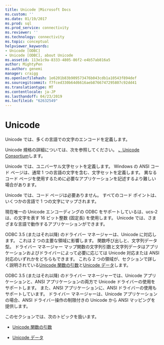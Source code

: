 ```yaml
---
title: Unicode |Microsoft Docs
ms.custom: ''
ms.date: 01/19/2017
ms.prod: sql
ms.prod_service: connectivity
ms.reviewer: ''
ms.technology: connectivity
ms.topic: conceptual
helpviewer_keywords:
- Unicode [ODBC]
- Unicode [ODBC], about Unicode
ms.assetid: 113e1c9a-8333-4805-86f2-e4b57ab816a5
author: MightyPen
ms.author: genemi
manager: craigg
ms.openlocfilehash: 1e6201b83b909573476b043cdb1a10543f894def
ms.sourcegitcommit: f7fced330b64d6616aeb8766747295807c92dd41
ms.translationtype: MT
ms.contentlocale: ja-JP
ms.lasthandoff: 04/23/2019
ms.locfileid: "62632549"
---
```

# <a name="unicode"></a>Unicode
Unicode では、多くの言語での文字のエンコードを定義します。  
  
 Unicode 規格の詳細については、次を参照してください。 [、Unicode Consortium](https://www.unicode.org)します。  
  
 Unicode では、ユニバーサル文字セットを定義します。 Windows の ANSI コード ページは、通常 1 つの言語の文字を含む、文字セットを定義します。 異なるコード ページを使用するために必要なアプリケーションを記述するより難しい場合があります。  
  
 Unicode では、コード ページは必要ありません。 すべてのコード ポイントは、いくつかの言語で 1 つの文字にマップされます。  
  
 現在唯一の Unicode エンコーディングの ODBC をサポートしているは、ucs-2 は、の文字を表す 16 ビット整数 (固定長) を使用します。 Unicode では、さまざまな言語で動作するアプリケーションができます。  
  
 ODBC 3.5 (またはそれ以降) のドライバー マネージャーは、Unicode に対応します。 これは 2 つの主要な領域に影響します。 関数呼び出しと、文字列データ型。 ドライバー マネージャー マップ関数の文字列引数と文字列データはアプリケーションおよびドライバーによって必要に応じては Unicode 対応または ANSI 対応のいずれかをどちらもできます。 これら 2 つの領域が、セクションで詳しく説明されている[Unicode 関数の引数](../../../odbc/reference/develop-app/unicode-function-arguments.md)と[Unicode データ](../../../odbc/reference/develop-app/unicode-data.md)します。  
  
 ODBC 3.5 (またはそれ以降) のドライバー マネージャーでは、Unicode アプリケーションと、ANSI アプリケーションの両方で Unicode ドライバーの使用をサポートします。 また、ANSI アプリケーションに、ANSI ドライバーの使用もサポートしています。 ドライバー マネージャーは、Unicode アプリケーションの場合、ANSI ドライバー操作の制限付きの Unicode から ANSI マッピングを提供します。  
  
 このセクションでは、次のトピックを扱います。  
  
-   [Unicode 関数の引数](../../../odbc/reference/develop-app/unicode-function-arguments.md)  
  
-   [Unicode データ](../../../odbc/reference/develop-app/unicode-data.md)
